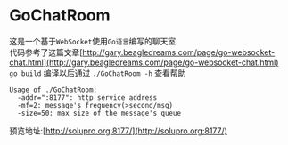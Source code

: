 GoChatRoom
==========

这是一个基于`WebSocket`使用`Go语言`编写的聊天室.  
代码参考了这篇文章[http://gary.beagledreams.com/page/go-websocket-chat.html](http://gary.beagledreams.com/page/go-websocket-chat.html)  
`go build` 编译以后通过 `./GoChatRoom -h` 查看帮助  

	Usage of ./GoChatRoom:
	  -addr=":8177": http service address
	  -mf=2: message's frequency(>second/msg)
	  -size=50: max size of the message's queue
	
预览地址:[http://solupro.org:8177/](http://solupro.org:8177/)
